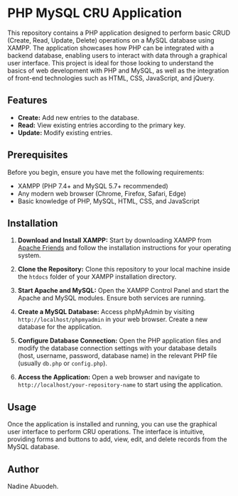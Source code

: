 # PHP MySQL CRU Application

This repository contains a PHP application designed to perform basic CRUD (Create, Read, Update, Delete) operations on a MySQL database using XAMPP. The application showcases how PHP can be integrated with a backend database, enabling users to interact with data through a graphical user interface. This project is ideal for those looking to understand the basics of web development with PHP and MySQL, as well as the integration of front-end technologies such as HTML, CSS, JavaScript, and jQuery.

## Features

- **Create:** Add new entries to the database.
- **Read:** View existing entries according to the primary key.
- **Update:** Modify existing entries.

## Prerequisites

Before you begin, ensure you have met the following requirements:
- XAMPP (PHP 7.4+ and MySQL 5.7+ recommended)
- Any modern web browser (Chrome, Firefox, Safari, Edge)
- Basic knowledge of PHP, MySQL, HTML, CSS, and JavaScript

## Installation

1. **Download and Install XAMPP:**
   Start by downloading XAMPP from [Apache Friends](https://www.apachefriends.org/index.html) and follow the installation instructions for your operating system.

2. **Clone the Repository:**
   Clone this repository to your local machine inside the `htdocs` folder of your XAMPP installation directory.

3. **Start Apache and MySQL:**
Open the XAMPP Control Panel and start the Apache and MySQL modules. Ensure both services are running.

4. **Create a MySQL Database:**
Access phpMyAdmin by visiting `http://localhost/phpmyadmin` in your web browser. Create a new database for the application.

5. **Configure Database Connection:**
Open the PHP application files and modify the database connection settings with your database details (host, username, password, database name) in the relevant PHP file (usually `db.php` or `config.php`).

6. **Access the Application:**
Open a web browser and navigate to `http://localhost/your-repository-name` to start using the application.

## Usage

Once the application is installed and running, you can use the graphical user interface to perform CRU operations. The interface is intuitive, providing forms and buttons to add, view, edit, and delete records from the MySQL database.

## Author

Nadine Abuodeh.
